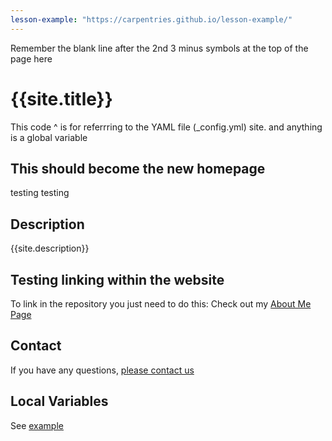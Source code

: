 ```yaml
---
lesson-example: "https://carpentries.github.io/lesson-example/"
---
```


Remember the blank line after the 2nd 3 minus symbols at the top of the page here
# {{site.title}}
This code ^ is for referrring to the YAML file (\_config.yml)
site. and anything is a global variable

## This should become the new homepage
testing testing

## Description
{{site.description}}

## Testing linking within the website
To link in the repository you just need to do this: 
Check out my [About Me Page](about)

## Contact
If you have any questions, [please contact us](mailto:{{site.email}})

## Local Variables
See [example]({{page.lesson-example}})
